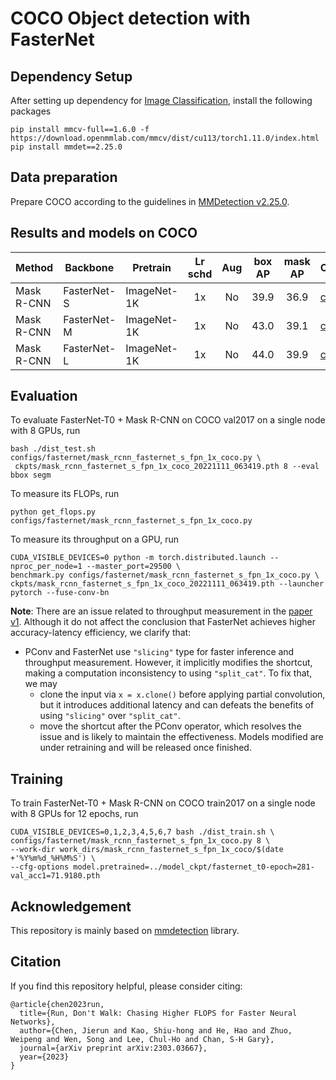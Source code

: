 # COCO Object detection with FasterNet
 
## Dependency Setup

After setting up dependency for [Image Classification](https://github.com/JierunChen/FasterNet), install the following packages
```
pip install mmcv-full==1.6.0 -f https://download.openmmlab.com/mmcv/dist/cu113/torch1.11.0/index.html
pip install mmdet==2.25.0
```

## Data preparation

Prepare COCO according to the guidelines in [MMDetection v2.25.0](https://mmdetection.readthedocs.io/en/v2.25.0/).

## Results and models on COCO

| Method     | Backbone | Pretrain    | Lr schd | Aug | box AP | mask AP | Config                                               | Download |
|------------|----------|-------------|:-------:|:---:|:------:|:-------:|------------------------------------------------------|----------|
| Mask R-CNN | FasterNet-S | ImageNet-1K |    1x   |  No |  39.9  |   36.9  | [config](configs/fasternet/mask_rcnn_fasternet_s_fpn_1x_coco.py) | [log](https://github.com/JierunChen/FasterNet/releases/download/v1.0/mask_rcnn_fasternet_s_fpn_1x_coco_20221111_063428.log) & [model](https://github.com/JierunChen/FasterNet/releases/download/v1.0/mask_rcnn_fasternet_s_fpn_1x_coco_20221111_063419.pth) |
| Mask R-CNN | FasterNet-M | ImageNet-1K |    1x   |  No |  43.0  |   39.1  | [config](configs/fasternet/mask_rcnn_fasternet_m_fpn_1x_coco.py) | [log](https://github.com/JierunChen/FasterNet/releases/download/v1.0/mask_rcnn_fasternet_m_fpn_1x_coco_20221107_124415.log) & [model](https://github.com/JierunChen/FasterNet/releases/download/v1.0/mask_rcnn_fasternet_m_fpn_1x_coco_20221107_124408.pth) |
| Mask R-CNN | FasterNet-L | ImageNet-1K |    1x   |  No |  44.0  |   39.9  | [config](configs/fasternet/mask_rcnn_fasternet_l_fpn_1x_coco.py) | [log](https://github.com/JierunChen/FasterNet/releases/download/v1.0/mask_rcnn_fasternet_l_fpn_1x_coco_20221107_004515.log) & [model](https://github.com/JierunChen/FasterNet/releases/download/v1.0/mask_rcnn_fasternet_l_fpn_1x_coco_20221107_004433.pth) |

## Evaluation

To evaluate FasterNet-T0 + Mask R-CNN on COCO val2017 on a single node with 8 GPUs, run
```
bash ./dist_test.sh configs/fasternet/mask_rcnn_fasternet_s_fpn_1x_coco.py \
 ckpts/mask_rcnn_fasternet_s_fpn_1x_coco_20221111_063419.pth 8 --eval bbox segm
```

To measure its FLOPs, run
```
python get_flops.py configs/fasternet/mask_rcnn_fasternet_s_fpn_1x_coco.py
```

To measure its throughput on a GPU, run
```
CUDA_VISIBLE_DEVICES=0 python -m torch.distributed.launch --nproc_per_node=1 --master_port=29500 \
benchmark.py configs/fasternet/mask_rcnn_fasternet_s_fpn_1x_coco.py \
ckpts/mask_rcnn_fasternet_s_fpn_1x_coco_20221111_063419.pth --launcher pytorch --fuse-conv-bn
```

**Note**: There are an issue related to throughput measurement in the [paper v1](https://arxiv.org/abs/2303.03667). 
Although it do not affect the conclusion that FasterNet achieves higher accuracy-latency efficiency, we clarify that:

- PConv and FasterNet use `"slicing"` type for faster inference and throughput measurement. 
However, it implicitly modifies the shortcut, making a computation inconsistency to using `"split_cat"`. 
To fix that, we may 
    - clone the input via `x = x.clone()` before applying partial convolution, but it introduces additional latency and can defeats the benefits of using `"slicing"` over `"split_cat"`.
    - move the shortcut after the PConv operator, which resolves the issue and is likely to maintain the effectiveness. Models modified are under retraining and will be released once finished.        


## Training

To train FasterNet-T0 + Mask R-CNN on COCO train2017 on a single node with 8 GPUs for 12 epochs, run
```
CUDA_VISIBLE_DEVICES=0,1,2,3,4,5,6,7 bash ./dist_train.sh \
configs/fasternet/mask_rcnn_fasternet_s_fpn_1x_coco.py 8 \
--work-dir work_dirs/mask_rcnn_fasternet_s_fpn_1x_coco/$(date +'%Y%m%d_%H%M%S') \
--cfg-options model.pretrained=../model_ckpt/fasternet_t0-epoch=281-val_acc1=71.9180.pth 
```

## Acknowledgement
This repository is mainly based on [mmdetection](https://github.com/open-mmlab/mmdetection) library.

## Citation
If you find this repository helpful, please consider citing:
```
@article{chen2023run,
  title={Run, Don't Walk: Chasing Higher FLOPS for Faster Neural Networks},
  author={Chen, Jierun and Kao, Shiu-hong and He, Hao and Zhuo, Weipeng and Wen, Song and Lee, Chul-Ho and Chan, S-H Gary},
  journal={arXiv preprint arXiv:2303.03667},
  year={2023}
}
```
